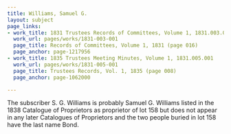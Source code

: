 ```yaml
---
title: Williams, Samuel G.
layout: subject
page_links:
- work_title: 1831 Trustees Records of Committees, Volume 1, 1831.003.001
  work_url: pages/works/1831-003-001
  page_title: Records of Committees, Volume 1, 1831 (page 016)
  page_anchor: page-1217956
- work_title: 1835 Trustees Meeting Minutes, Volume 1, 1831.005.001
  work_url: pages/works/1831-005-001
  page_title: Trustees Records, Vol. 1, 1835 (page 008)
  page_anchor: page-1062000

---
```

<p>The subscriber S. G. Williams is probably Samuel G. Williams listed in the 1838 Catalogue of Proprietors as proprietor of lot 158 but does not appear in any later Catalogues of Proprietors and the two people buried in lot 158 have the last name Bond.</p>